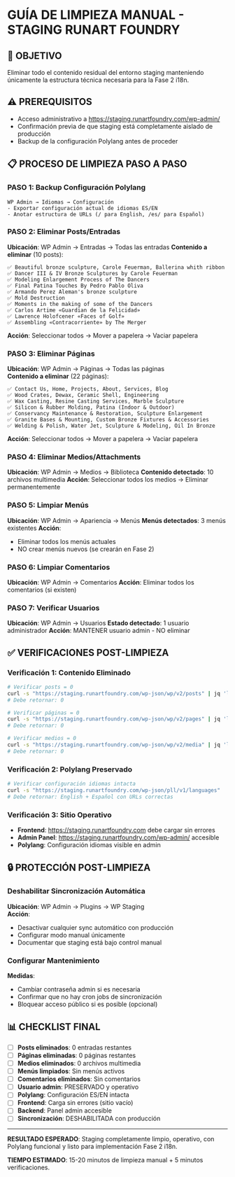 # GUÍA DE LIMPIEZA MANUAL - STAGING RUNART FOUNDRY

## 🎯 OBJETIVO
Eliminar todo el contenido residual del entorno staging manteniendo únicamente la estructura técnica necesaria para la Fase 2 i18n.

## ⚠️ PREREQUISITOS
- Acceso administrativo a https://staging.runartfoundry.com/wp-admin/
- Confirmación previa de que staging está completamente aislado de producción
- Backup de la configuración Polylang antes de proceder

## 📋 PROCESO DE LIMPIEZA PASO A PASO

### PASO 1: Backup Configuración Polylang
```
WP Admin → Idiomas → Configuración
- Exportar configuración actual de idiomas ES/EN
- Anotar estructura de URLs (/ para English, /es/ para Español)
```

### PASO 2: Eliminar Posts/Entradas
**Ubicación**: WP Admin → Entradas → Todas las entradas
**Contenido a eliminar** (10 posts):
```
✅ Beautiful bronze sculpture, Carole Feuerman, Ballerina whith ribbon
✅ Dancer III & IV Bronze Sculptures by Carole Feuerman
✅ Modeling Enlargement Process of The Dancers
✅ Final Patina Touches By Pedro Pablo Oliva
✅ Armando Perez Aleman's bronze sculpture
✅ Mold Destruction
✅ Moments in the making of some of the Dancers
✅ Carlos Artime «Guardian de la Felicidad»
✅ Lawrence Holofcener «Faces of Golf»
✅ Assembling «Contracorriente» by The Merger
```
**Acción**: Seleccionar todos → Mover a papelera → Vaciar papelera

### PASO 3: Eliminar Páginas
**Ubicación**: WP Admin → Páginas → Todas las páginas  
**Contenido a eliminar** (22 páginas):
```
✅ Contact Us, Home, Projects, About, Services, Blog
✅ Wood Crates, Dewax, Ceramic Shell, Engineering
✅ Wax Casting, Resine Casting Services, Marble Sculpture
✅ Silicon & Rubber Molding, Patina (Indoor & Outdoor)
✅ Conservancy Maintenance & Restoration, Sculpture Enlargement
✅ Granite Bases & Mounting, Custom Bronze Fixtures & Accessories
✅ Welding & Polish, Water Jet, Sculpture & Modeling, Oil In Bronze
```
**Acción**: Seleccionar todos → Mover a papelera → Vaciar papelera

### PASO 4: Eliminar Medios/Attachments
**Ubicación**: WP Admin → Medios → Biblioteca
**Contenido detectado**: 10 archivos multimedia
**Acción**: Seleccionar todos los medios → Eliminar permanentemente

### PASO 5: Limpiar Menús
**Ubicación**: WP Admin → Apariencia → Menús
**Menús detectados**: 3 menús existentes
**Acción**: 
- Eliminar todos los menús actuales
- NO crear menús nuevos (se crearán en Fase 2)

### PASO 6: Limpiar Comentarios
**Ubicación**: WP Admin → Comentarios
**Acción**: Eliminar todos los comentarios (si existen)

### PASO 7: Verificar Usuarios  
**Ubicación**: WP Admin → Usuarios
**Estado detectado**: 1 usuario administrador
**Acción**: MANTENER usuario admin - NO eliminar

## ✅ VERIFICACIONES POST-LIMPIEZA

### Verificación 1: Contenido Eliminado
```bash
# Verificar posts = 0
curl -s "https://staging.runartfoundry.com/wp-json/wp/v2/posts" | jq 'length'
# Debe retornar: 0

# Verificar páginas = 0  
curl -s "https://staging.runartfoundry.com/wp-json/wp/v2/pages" | jq 'length'
# Debe retornar: 0

# Verificar medios = 0
curl -s "https://staging.runartfoundry.com/wp-json/wp/v2/media" | jq 'length'  
# Debe retornar: 0
```

### Verificación 2: Polylang Preservado
```bash
# Verificar configuración idiomas intacta
curl -s "https://staging.runartfoundry.com/wp-json/pll/v1/languages"
# Debe retornar: English + Español con URLs correctas
```

### Verificación 3: Sitio Operativo
- **Frontend**: https://staging.runartfoundry.com debe cargar sin errores
- **Admin Panel**: https://staging.runartfoundry.com/wp-admin/ accesible
- **Polylang**: Configuración idiomas visible en admin

## 🔒 PROTECCIÓN POST-LIMPIEZA

### Deshabilitar Sincronización Automática
**Ubicación**: WP Admin → Plugins → WP Staging  
**Acción**: 
- Desactivar cualquier sync automático con producción
- Configurar modo manual únicamente
- Documentar que staging está bajo control manual

### Configurar Mantenimiento
**Medidas**:
- Cambiar contraseña admin si es necesaria
- Confirmar que no hay cron jobs de sincronización  
- Bloquear acceso público si es posible (opcional)

## 📊 CHECKLIST FINAL

- [ ] **Posts eliminados**: 0 entradas restantes
- [ ] **Páginas eliminadas**: 0 páginas restantes  
- [ ] **Medios eliminados**: 0 archivos multimedia
- [ ] **Menús limpiados**: Sin menús activos
- [ ] **Comentarios eliminados**: Sin comentarios
- [ ] **Usuario admin**: PRESERVADO y operativo
- [ ] **Polylang**: Configuración ES/EN intacta
- [ ] **Frontend**: Carga sin errores (sitio vacío)
- [ ] **Backend**: Panel admin accesible
- [ ] **Sincronización**: DESHABILITADA con producción

---

**RESULTADO ESPERADO**: Staging completamente limpio, operativo, con Polylang funcional y listo para implementación Fase 2 i18n.

**TIEMPO ESTIMADO**: 15-20 minutos de limpieza manual + 5 minutos verificaciones.